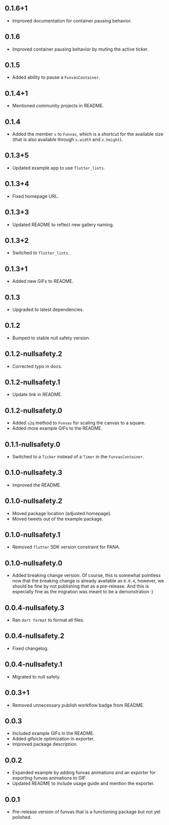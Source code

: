 ## 0.1.6+1

* Improved documentation for container pausing behavior.

## 0.1.6

* Improved container pausing behavior by muting the active ticker.

## 0.1.5

* Added ability to pause a `FunvasContainer`.

## 0.1.4+1

* Mentioned community projects in README.

## 0.1.4

* Added the member `s` to `Funvas`, which is a shortcut for the available size
  (that is also available through `x.width` and `x.height`).

## 0.1.3+5

* Updated example app to use `flutter_lints`.

## 0.1.3+4

* Fixed homepage URL.

## 0.1.3+3

* Updated README to reflect new gallery naming.

## 0.1.3+2

* Switched to `flutter_lints`.

## 0.1.3+1

* Added new GIFs to README.

## 0.1.3

* Upgraded to latest dependencies.

## 0.1.2

* Bumped to stable null safety version.

## 0.1.2-nullsafety.2

* Corrected typo in docs.

## 0.1.2-nullsafety.1

* Update link in README.

## 0.1.2-nullsafety.0

* Added `s2q` method to `Funvas` for scaling the canvas to a square.
* Added more example GIFs to the README.

## 0.1.1-nullsafety.0

* Switched to a `Ticker` instead of a `Timer` in the `FunvasContainer`.

## 0.1.0-nullsafety.3

* Improved the README.

## 0.1.0-nullsafety.2

* Moved package location (adjusted homepage).
* Moved tweets out of the example package.

## 0.1.0-nullsafety.1

* Removed `flutter` SDK version constraint for PANA.

## 0.1.0-nullsafety.0

* Added breaking change version.
  Of course, this is somewhat pointless now that the breaking change is already available
  as `0.0.4`, however, we should be fine by not publishing that as a pre-release. And this is
  especially fine as the migration was meant to be a demonstration :)

## 0.0.4-nullsafety.3

* Ran `dart format` to format all files.

## 0.0.4-nullsafety.2

* Fixed changelog.

## 0.0.4-nullsafety.1

* Migrated to null safety.

## 0.0.3+1

* Removed unnecessary publish workflow badge from README.

## 0.0.3

* Included example GIFs in the README.
* Added gifsicle optimization in exporter.
* Improved package description.

## 0.0.2

* Expanded example by adding funvas animations and an exporter for exporting funvas animations to
  GIF.
* Updated README to include usage guide and mention the exporter.

## 0.0.1

* Pre-release version of funvas that is a functioning package but not yet polished.
